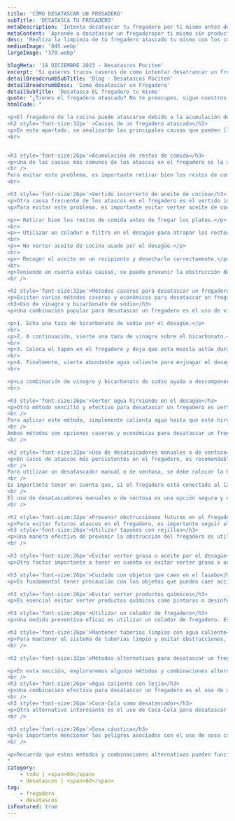 ```yaml
---
title: 'CÓMO DESATASCAR UN FREGADERO'
subTitle: 'DESATASCA TU FREGADERO'
metaDescription: 'Intenta desatascar tu fregadero por ti mismo antes de llamarnos.'
metaContent: 'Aprende a desatascar un fregaderopor ti mismo sin productos químicos. Sigue nuestros consejos y utiliza las herramientas adecuadas para solucionar el problema.'
desc: 'Realiza la limpieza de tu fregadero atascado tu mismo con los consejos de Pociten'
mediumImage: '845.webp'
largeImage: '370.webp'

blogMeta: '18 DICIEMBRE 2023 - Desatascos Pociten'
excerpt: 'Si quieres trucos caseros de como intentar desatrancar un fregadero este es tu sitio'
detailBreadcrumbSubTitle: 'Blog - Desatascos Pociten'
detailBreadcrumbDesc: 'Como desatascar un Fregadero'
detailSubTitle: 'Desatasca EL fregadero tu mismo'
quote: "¿Tienes el fregadero atascado? No te preocupes, sigue nuestros pasos y utiliza nuestras herramientas recomendadas para solucionarlo fácilmente. "
htmlCode: "

<p>El fregadero de la cocina puede atascarse debido a la acumulación de restos de comida y al vertido incorrecto de aceite de cocina. Para desatascarlo, existen métodos caseros como el uso de vinagre y bicarbonato de sodio, o verter agua hirviendo en el desagüe. También se pueden utilizar desatascadores manuales o de ventosa. Para prevenir obstrucciones futuras, es recomendable utilizar tapones con rejillas, evitar verter grasa o aceite por el desagüe y mantener las tuberías limpias con agua caliente. Además, se pueden probar métodos alternativos como el uso de agua caliente con lejía o Coca-Cola, pero se debe tener precaución con la sosa cáustica.</p>
<h2 style='font-size:32px' >Causas de un fregadero atascado</h2>
<p>En este apartado, se analizarán las principales causas que pueden llevar a un fregadero a sufrir un atasco. Identificar estas causas es fundamental para comprender cómo prevenir y solucionar este problema de forma efectiva.</p>
<br>


<h3 style='font-size:26px'>Acumulación de restos de comida</h3>
<p>Una de las causas más comunes de los atascos en el fregadero es la acumulación de restos de comida que se quedan atrapados en las tuberías. Al lavar los platos, es inevitable que pequeños trozos de comida se desprendan y acaben en el desagüe. Con el tiempo, estos residuos pueden acumularse y formar una obstrucción que impide el correcto paso del agua.
<br />
Para evitar este problema, es importante retirar bien los restos de comida antes de fregar los platos. Una buena práctica es utilizar un colador o filtro en el desagüe para atrapar los restos sólidos y desecharlos correctamente en la basura.</p>
<br>

<h3 style='font-size:26px'>Vertido incorrecto de aceite de cocina</h3>
<p>Otra causa frecuente de los atascos en el fregadero es el vertido incorrecto de aceite de cocina. El aceite caliente puede fluir fácilmente por las tuberías, pero una vez se enfría, tiende a solidificarse y adherirse a las paredes de las cañerías. Con el tiempo, esta acumulación de grasa puede reducir el diámetro de las tuberías, dificultando el paso del agua.</p>
<p>Para evitar este problema, es importante evitar verter aceite de cocina usado por el desagüe. Es recomendable recogerlo en un recipiente y desecharlo en el contenedor adecuado.</p>

<p>➡️ Retirar bien los restos de comida antes de fregar los platos.</p>
<br>
<p>➡️ Utilizar un colador o filtro en el desagüe para atrapar los restos sólidos.</p>
<br>
<p>➡️ No verter aceite de cocina usado por el desagüe.</p>
<br>
<p>➡️ Recoger el aceite en un recipiente y desecharlo correctamente.</p>
<br>
<p>Teniendo en cuenta estas causas, se puede prevenir la obstrucción del fregadero y garantizar su correcto funcionamiento.</p>
<br />

<h2 style='font-size:32px'>Métodos caseros para desatascar un fregadero</h2>
<p>Existen varios métodos caseros y económicos para desatascar un fregadero sin necesidad de utilizar productos químicos corrosivos. A continuación, se presentan dos métodos efectivos: el uso de vinagre y bicarbonato de sodio, y verter agua hirviendo en el desagüe.</p>
<h3>Uso de vinagre y bicarbonato de sodio</h3>
<p>Una combinación popular para desatascar un fregadero es el uso de vinagre y bicarbonato de sodio. Sigue estos pasos:</p>

<p>1. Echa una taza de bicarbonato de sodio por el desagüe.</p>
<br>
<p>2. A continuación, vierte una taza de vinagre sobre el bicarbonato.</p>
<br>
<p>3. Coloca el tapón en el fregadero y deja que esta mezcla actúe durante aproximadamente 30 minutos.</p>
<br>
<p>4. Finalmente, vierte abundante agua caliente para enjuagar el desagüe y repite el proceso si es necesario.</p>
<br>

<p>La combinación de vinagre y bicarbonato de sodio ayuda a descomponer los restos de comida y las obstrucciones presentes en las tuberías, facilitando su eliminación.</p>
<br>

<h3 style='font-size:26px'>Verter agua hirviendo en el desagüe</h3>
<p>Otro método sencillo y efectivo para desatascar un fregadero es verter agua hirviendo directamente en el desagüe. Este método es especialmente útil para obstrucciones pequeñas. Sin embargo, es importante tener precaución si las tuberías son de PVC o plástico, ya que el agua hirviendo puede dañarlas.
<br />
Para aplicar este método, simplemente calienta agua hasta que esté hirviendo y luego viértela lentamente en el desagüe. El agua caliente ayudará a disolver los residuos y a despejar las tuberías.
<br />
Ambos métodos son opciones caseras y económicas para desatascar un fregadero. Recuerda que si ninguno de estos métodos soluciona el problema, es recomendable acudir a un profesional especializado en desatascos.</p>
<br />

<h2 style='font-size:32px'>Uso de desatascadores manuales o de ventosa</h2>
<p>En casos de atascos más persistentes en el fregadero, es recomendable utilizar desatascadores manuales o de ventosa. Estas herramientas son eficaces para deshacer los atascos en las tuberías.
<br />
Para utilizar un desatascador manual o de ventosa, se debe colocar la herramienta sobre el desagüe del fregadero y realizar movimientos de presión hacia arriba y hacia abajo. Esta acción crea un vacío que ayuda a desalojar los restos y obstrucciones en las tuberías.
<br />
Es importante tener en cuenta que, si el fregadero está conectado al lavavajillas, se debe tapar el desagüe del lavavajillas antes de proceder a desatascar.
<br />
El uso de desatascadores manuales o de ventosa es una opción segura y efectiva, ya que no se requiere el uso de productos químicos corrosivos. Además, estas herramientas suelen ser económicas y de fácil adquisición.</p>
<br />

<h2 style='font-size:32px'>Prevenir obstrucciones futuras en el fregadero</h2>
<p>Para evitar futuros atascos en el fregadero, es importante seguir algunas recomendaciones y adoptar medidas preventivas.</p>
<h3 style='font-size:26px'>Utilizar tapones con rejillas</h3>
<p>Una manera efectiva de prevenir la obstrucción del fregadero es utilizando tapones con rejillas. Estos tapones evitan que los restos de comida y otros objetos caigan directamente al desagüe, asegurando un flujo adecuado de agua y evitando que se acumulen obstrucciones</p>
<br />

<h3 style='font-size:26px'>Evitar verter grasa o aceite por el desagüe</h3>
<p>Otro factor importante a tener en cuenta es evitar verter grasa o aceite por el desagüe del fregadero. La grasa se solidifica y se adhiere a las paredes de las tuberías, acumulando otros residuos y causando obstrucciones. Es recomendable desechar la grasa en un contenedor adecuado para su posterior eliminación.</p>

<h3 style='font-size:26px'>Cuidado con objetos que caen en el lavabo</h3>
<p>Es fundamental tener precaución con los objetos que pueden caer accidentalmente en el lavabo. Elementos como cubiertos, tapones de botellas y otros utensilios pueden obstruir las tuberías si no se retiran de manera inmediata. Si ocurre un incidente de este tipo, es importante retirar el objeto con cuidado o buscar ayuda profesional si es necesario.</p>

<h3 style='font-size:26px'>Evitar verter productos químicos</h3>
<p>Es esencial evitar verter productos químicos como pinturas o desinfectantes por el fregadero, ya que pueden causar obstrucciones en las tuberías. Estas sustancias químicas pueden solidificarse y adherirse a las paredes, dificultando el paso del agua y provocando atascos. Es preferible desechar estos productos de manera adecuada según las indicaciones del fabricante.</p>

<h3 style='font-size:26px'>Utilizar un colador de fregadero</h3>
<p>Una medida preventiva eficaz es utilizar un colador de fregadero. Este accesorio permite filtrar los residuos sólidos, evitando que entren en las tuberías y provoquen atascos. Al finalizar la tarea de fregar los platos, es importante retirar los restos de comida que quedaron en el colador y desecharlos en la basura.</p>

<h3 style='font-size:26px'>Mantener tuberías limpias con agua caliente</h3>
<p>Para mantener el sistema de tuberías limpio y evitar obstrucciones, se recomienda verter periódicamente agua caliente por el fregadero. El agua caliente ayuda a desprender y eliminar los residuos acumulados, manteniendo un flujo óptimo de agua a través de las tuberías.</p>
<br />

<h2 style='font-size:32px'>Métodos alternativos para desatascar un fregadero</h2>

<p>En esta sección, exploraremos algunos métodos y combinaciones alternativas para desatascar un fregadero además de los métodos caseros mencionados anteriormente. Aunque pueden ser menos conocidos, pueden ser útiles en ciertos casos de obstrucción.</p>
<br />
<h3 style='font-size:26px'>Agua caliente con lejía</h3>
<p>Una combinación efectiva para desatascar un fregadero es el uso de agua caliente con lejía. Primero, debes asegurarte de tener el equipo de protección adecuado, como guantes y gafas. Luego, vierte una cantidad generosa de lejía en el desagüe y déjala actuar durante unos minutos. Después, enjuaga el desagüe con abundante agua caliente para eliminar los residuos.</p>
<br />
<h3 style='font-size:26px'>Coca-Cola como desatascador</h3>
<p>Otra alternativa interesante es el uso de Coca-Cola para desatascar. La acidez y las propiedades efervescentes de esta bebida pueden ayudar a romper los residuos acumulados en las tuberías. Simplemente vierte una lata de Coca-Cola en el desagüe y déjala actuar durante unos minutos. Luego, enjuaga con agua caliente para eliminar cualquier residuo restante.</p>
<br />

<h3 style='font-size:26px'>Sosa cáustica</h3>
<p>Es importante mencionar los peligros asociados con el uso de sosa cáustica como desatascador. La sosa cáustica es un producto corrosivo y agresivo que puede causar quemaduras e irritaciones en la piel y los ojos. Además, su mal uso o manipulación incorrecta puede provocar accidentes graves. Por lo tanto, se recomienda evitar el uso de la sosa cáustica como desatascador y optar por métodos más seguros y menos agresivos.</p>
<br />

<p>Recuerda que estos métodos y combinaciones alternativas pueden funcionar en ciertos casos de obstrucción, pero siempre es recomendable seguir medidas de seguridad y tener en cuenta las características de las tuberías. Siempre es recomendable pedir la ayuda de profesionales si el problema persiste o si no estás seguro de cómo abordarlo.</p>
"
category:
    - todo | <span>04</span>
    - desatascos | <span>02</span>
tag:
    - fregadero
    - desatascos
isFeatured: true
---
```

